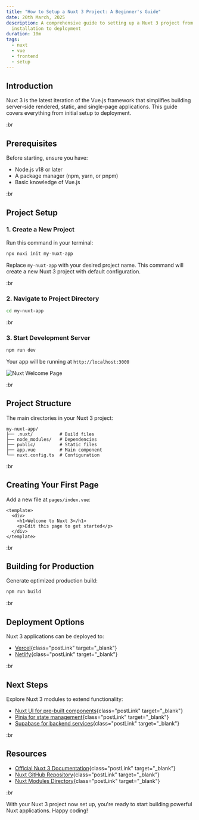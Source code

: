 ```yaml
---
title: "How to Setup a Nuxt 3 Project: A Beginner's Guide"
date: 20th March, 2025
description: A comprehensive guide to setting up a Nuxt 3 project from
  installation to deployment
duration: 10m
tags:
  - nuxt
  - vue
  - frontend
  - setup
---
```


## Introduction

Nuxt 3 is the latest iteration of the Vue.js framework that simplifies building server-side rendered, static, and single-page applications. This guide covers everything from initial setup to deployment.

:br

## Prerequisites

Before starting, ensure you have:

- Node.js v18 or later
- A package manager (npm, yarn, or pnpm)
- Basic knowledge of Vue.js

:br

## Project Setup

### 1. Create a New Project

Run this command in your terminal:

```bash
npx nuxi init my-nuxt-app
```

Replace `my-nuxt-app` with your desired project name. This command will create a new Nuxt 3 project with default configuration.

:br

### 2. Navigate to Project Directory

```bash
cd my-nuxt-app
```

:br

### 3. Start Development Server

```bash
npm run dev
```

Your app will be running at `http://localhost:3000`

![Nuxt Welcome Page](/postsImages/1.nuxt-welcome-page.png "Nuxt Welcome Page")

:br

## Project Structure

The main directories in your Nuxt 3 project:

```text
my-nuxt-app/
├── .nuxt/          # Build files
├── node_modules/   # Dependencies
├── public/         # Static files
├── app.vue         # Main component
└── nuxt.config.ts  # Configuration
```

:br

## Creating Your First Page

Add a new file at `pages/index.vue`:

```vue [index.vue]
<template>
  <div>
    <h1>Welcome to Nuxt 3</h1>
    <p>Edit this page to get started</p>
  </div>
</template>
```

:br

## Building for Production

Generate optimized production build:

```bash
npm run build
```

:br

## Deployment Options

Nuxt 3 applications can be deployed to:

- [Vercel](https://vercel.com/){class="postLink" target="_blank"}
- [Netlify](https://netlify.com/){class="postLink" target="_blank"}

:br

## Next Steps

Explore Nuxt 3 modules to extend functionality:

- [Nuxt UI for pre-built components](https://nuxt.com/modules/ui){class="postLink" target="_blank"}
- [Pinia for state management](https://nuxt.com/modules/pinia){class="postLink" target="_blank"}
- [Supabase for backend services](https://nuxt.com/modules/supabase){class="postLink" target="_blank"}

:br

## Resources

- [Official Nuxt 3 Documentation](https://nuxt.com/docs/){class="postLink" target="_blank"}
- [Nuxt GitHub Repository](https://go.nuxt.com/github){class="postLink" target="_blank"}
- [Nuxt Modules Directory](https://nuxt.com/modules){class="postLink" target="_blank"}

:br

With your Nuxt 3 project now set up, you're ready to start building powerful Nuxt applications. Happy coding!
